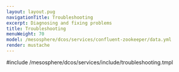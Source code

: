 ```yaml
---
layout: layout.pug
navigationTitle: Troubleshooting
excerpt: Diagnosing and fixing problems
title: Troubleshooting
menuWeight: 70
model: /mesosphere/dcos/services/confluent-zookeeper/data.yml
render: mustache
---
```


#include /mesosphere/dcos/services/include/troubleshooting.tmpl
